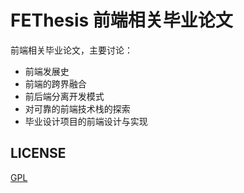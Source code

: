 # FEThesis 前端相关毕业论文

前端相关毕业论文，主要讨论：

- 前端发展史
- 前端的跨界融合
- 前后端分离开发模式
- 对可靠的前端技术栈的探索
- 毕业设计项目的前端设计与实现

## LICENSE

[GPL](https://github.com/Loyalsoldier/FEThesis/blob/master/LICENSE)
